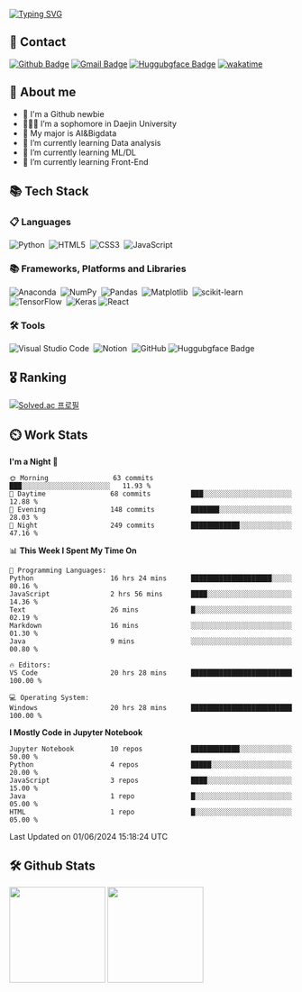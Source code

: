 <!--
<div align="center">
  
  ![header](https://capsule-render.vercel.app/api?type=Waving&height=150&section=header&text=Hi%20there👋%20I'm%20Haseong%20Jung👨‍💻&fontSize=35&animation=fadeIn&fontAlignY=30&color=072345&fontColor=fff)
</div>
-->

[![Typing SVG](https://readme-typing-svg.demolab.com?font=Fira+Code&weight=500&size=30&pause=1000&color=78F724&center=true&vCenter=true&width=500&height=100&lines=Hi+there%2C+I'm+Haseong+Jung.;AI+Engineer)](https://git.io/typing-svg)

<!--
![snake gif](https://github.com/HaseongJung/HaseongJung/blob/output/github-contribution-grid-snake.svg)
![snake gif](https://github.com/HaseongJung/HaseongJung/blob/output/github-contribution-grid-snake.svg)
-->

## 👋 Contact 

[![Github Badge](https://img.shields.io/badge/-HaseongJung-grey?style=flat&logo=github&logoColor=white&link=https://github.com/HaseongJung/)](https://www.github.com/HaseongJung/) 
[![Gmail Badge](https://img.shields.io/badge/-haseong8012@gmail.com-c14438?style=flat&logo=Gmail&logoColor=white&link=mailto:haseong8012@gmail.com)](mailto:haseong8012@gmail.com) 
[![Huggubgface Badge](https://custom-icon-badges.demolab.com/badge/haseong8012-gray.svg?logo=huggingfacelogo_2&logoColor=yellow)](https://huggingface.co/haseong8012)
[![wakatime](https://wakatime.com/badge/user/f6d79253-e5a4-4b14-b0a9-9658ac936d17.svg)](https://wakatime.com/@f6d79253-e5a4-4b14-b0a9-9658ac936d17)

## 💬 About me
- 🌱 I'm a Github newbie
- 👨🏻‍🎓 I’m a sophomore in Daejin University
- 🤖 My major is AI&Bigdata
- 📖 I’m currently learning Data analysis
- 📖 I’m currently learning ML/DL
- 📖 I’m currently learning Front-End


## 📚 Tech Stack
### 📋 Languages

![Python](https://img.shields.io/badge/python-3670A0?style=for-the-badge&logo=python&logoColor=ffdd54)&nbsp;
![HTML5](https://img.shields.io/badge/html5-%23E34F26.svg?style=for-the-badge&logo=html5&logoColor=white)&nbsp;
![CSS3](https://img.shields.io/badge/css3-%231572B6.svg?style=for-the-badge&logo=css3&logoColor=white)&nbsp;
![JavaScript](https://img.shields.io/badge/javascript-%23323330.svg?style=for-the-badge&logo=javascript&logoColor=%23F7DF1E)

### 📚 Frameworks, Platforms and Libraries

![Anaconda](https://img.shields.io/badge/Anaconda-%2344A833.svg?style=for-the-badge&logo=anaconda&logoColor=white)&nbsp;
![NumPy](https://img.shields.io/badge/numpy-%23013243.svg?style=for-the-badge&logo=numpy&logoColor=white)&nbsp;
![Pandas](https://img.shields.io/badge/pandas-%23150458.svg?style=for-the-badge&logo=pandas&logoColor=white)&nbsp;
![Matplotlib](https://img.shields.io/badge/Matplotlib-%23ffffff.svg?style=for-the-badge&logo=Matplotlib&logoColor=black)&nbsp;
![scikit-learn](https://img.shields.io/badge/scikit--learn-%23F7931E.svg?style=for-the-badge&logo=scikit-learn&logoColor=white)&nbsp;
![TensorFlow](https://img.shields.io/badge/TensorFlow-%23FF6F00.svg?style=for-the-badge&logo=TensorFlow&logoColor=white)&nbsp;
![Keras](https://img.shields.io/badge/Keras-%23D00000.svg?style=for-the-badge&logo=Keras&logoColor=white)
![React](https://img.shields.io/badge/react-%2320232a.svg?style=for-the-badge&logo=react&logoColor=%2361DAFB)
  
### 🛠 Tools 
  
![Visual Studio Code](https://img.shields.io/badge/Visual%20Studio%20Code-0078d7.svg?style=for-the-badge&logo=visual-studio-code&logoColor=white)&nbsp;
![Notion](https://img.shields.io/badge/Notion-%23000000.svg?style=for-the-badge&logo=notion&logoColor=white)&nbsp;
![GitHub](https://img.shields.io/badge/github-%23121011.svg?style=for-the-badge&logo=github&logoColor=white)
![Huggubgface Badge](https://custom-icon-badges.demolab.com/badge/Hugging%20Face-black.svg?style=for-the-badge&logo=huggingfacelogo_2&logoColor=yellow)

## 🎖️ Ranking
[![Solved.ac
프로필](http://mazassumnida.wtf/api/v2/generate_badge?boj=haseong8012)](https://solved.ac/haseong8012)

## ⏲️ Work Stats
<!--START_SECTION:waka-->
**I'm a Night 🦉** 

```text
🌞 Morning                63 commits          ███░░░░░░░░░░░░░░░░░░░░░░   11.93 % 
🌆 Daytime                68 commits          ███░░░░░░░░░░░░░░░░░░░░░░   12.88 % 
🌃 Evening                148 commits         ███████░░░░░░░░░░░░░░░░░░   28.03 % 
🌙 Night                  249 commits         ████████████░░░░░░░░░░░░░   47.16 % 
```


📊 **This Week I Spent My Time On** 

```text
💬 Programming Languages: 
Python                   16 hrs 24 mins      ████████████████████░░░░░   80.16 % 
JavaScript               2 hrs 56 mins       ████░░░░░░░░░░░░░░░░░░░░░   14.36 % 
Text                     26 mins             █░░░░░░░░░░░░░░░░░░░░░░░░   02.19 % 
Markdown                 16 mins             ░░░░░░░░░░░░░░░░░░░░░░░░░   01.30 % 
Java                     9 mins              ░░░░░░░░░░░░░░░░░░░░░░░░░   00.80 % 

🔥 Editors: 
VS Code                  20 hrs 28 mins      █████████████████████████   100.00 % 

💻 Operating System: 
Windows                  20 hrs 28 mins      █████████████████████████   100.00 % 
```

**I Mostly Code in Jupyter Notebook** 

```text
Jupyter Notebook         10 repos            ████████████░░░░░░░░░░░░░   50.00 % 
Python                   4 repos             █████░░░░░░░░░░░░░░░░░░░░   20.00 % 
JavaScript               3 repos             ████░░░░░░░░░░░░░░░░░░░░░   15.00 % 
Java                     1 repo              █░░░░░░░░░░░░░░░░░░░░░░░░   05.00 % 
HTML                     1 repo              █░░░░░░░░░░░░░░░░░░░░░░░░   05.00 % 
```




 Last Updated on 01/06/2024 15:18:24 UTC
<!--END_SECTION:waka-->

## 🛠️ Github Stats
<p>
  <img height="170em" src="https://github-readme-stats-veggie-garden.vercel.app/api?username=HaseongJung&show_icons=true&include_all_commits=true&bg_color=30,e96443,904e95&title_color=fff&text_color=fff">
  <img height="170em" src="https://github-readme-stats-veggie-garden.vercel.app/api/top-langs/?username=HaseongJung&layout=compact&bg_color=30,e96443,904e95&title_color=fff&text_color=fff">
</p>

